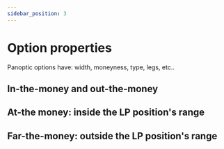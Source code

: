 ```yaml
---
sidebar_position: 3
---
```


# Option properties
Panoptic options have: width, moneyness, type, legs, etc..

## In-the-money and out-the-money

## At-the money: inside the LP position's range

## Far-the-money: outside the LP position's range

